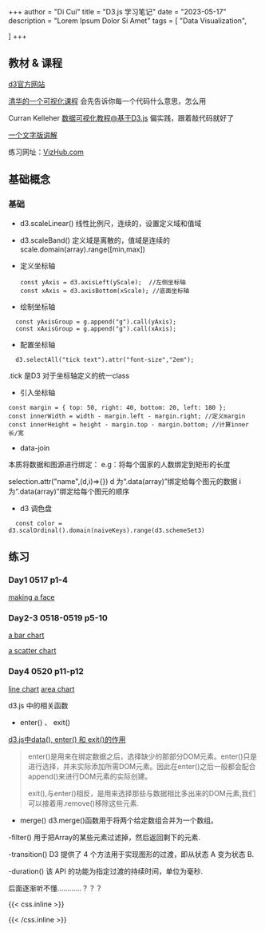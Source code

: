 +++
author = "Di Cui"
title = "D3.js 学习笔记"
date = "2023-05-17"
description = "Lorem Ipsum Dolor Si Amet"
tags = [
    "Data Visualization",

]
+++

## 教材 & 课程

[d3官方网站](https://d3js.org/)

[清华的一个可视化课程](https://www.bilibili.com/video/BV1qg411X7bB?p=2&vd_source=aff71f9dc82b763304a211b19dcf20eb) 会先告诉你每一个代码什么意思，怎么用

Curran Kelleher  [数据可视化教程@基于D3.js](https://www.bilibili.com/video/BV1Yb411c7cM?p=4&spm_id_from=pageDriver&vd_source=aff71f9dc82b763304a211b19dcf20eb)  偏实践，跟着敲代码就好了

[一个文字版讲解](https://blog.csdn.net/weixin_46999458/article/details/113694512?spm=1001.2101.3001.6650.2&utm_medium=distribute.pc_relevant.none-task-blog-2%7Edefault%7ECTRLIST%7ERate-2-113694512-blog-115085601.235%5Ev36%5Epc_relevant_default_base3&depth_1-utm_source=distribute.pc_relevant.none-task-blog-2%7Edefault%7ECTRLIST%7ERate-2-113694512-blog-115085601.235%5Ev36%5Epc_relevant_default_base3&utm_relevant_index=5) 

练习网址：[VizHub.com](https://vizhub.com/)


## 基础概念

### 基础

- d3.scaleLinear()
  线性比例尺，连续的，设置定义域和值域


- d3.scaleBand()
  定义域是离散的，值域是连续的
  scale.domain(array).range([min,max])
 
- 定义坐标轴
  ````
  const yAxis = d3.axisLeft(yScale);  //左侧坐标轴
  const xAxis = d3.axisBottom(xScale); //底面坐标轴
  ````

- 绘制坐标轴
 ````
   const yAxisGroup = g.append("g").call(yAxis);
   const xAxisGroup = g.append("g").call(xAxis);
 ````

 - 配置坐标轴
 ````
   d3.selectAll("tick text").attr("font-size","2em");
 ````

 .tick 是D3 对于坐标轴定义的统一class

 - 引入坐标轴

  ````
  const margin = { top: 50, right: 40, bottom: 20, left: 180 };
  const innerWidth = width - margin.left - margin.right; //定义margin
  const innerHeight = height - margin.top - margin.bottom; //计算inner 长/宽

  ````

- data-join

 本质将数据和图源进行绑定：
  e.g：将每个国家的人数绑定到矩形的长度

  selection.attr("name",(d,i)=>{})
  d 为“.data(array)”绑定给每个图元的数据
  i 为“.data(array)”绑定给每个图元的顺序


- d3 调色盘

````
  const color = d3.scalOrdinal().domain(naiveKeys).range(d3.schemeSet3)
````

  

 

 
## 练习

### Day1   0517   p1-4

[making a face](https://vizhub.com/cuidi1996/4961fdee46c845008e61c5438a792696)


### Day2-3    0518-0519   p5-10

[a bar chart](https://vizhub.com/cuidi1996/b0ebbe28900f43d38c1cf8de2fe688a6)

[a scatter chart](https://vizhub.com/cuidi1996/58260311aa9e41ec801699b6b180b6ac)



### Day4    0520    p11-p12

[line chart](https://vizhub.com/cuidi1996/4a21c23a5a2c41de9ff91d5c3f5b86a2)
[area chart](https://vizhub.com/cuidi1996/eaccc7f619774dd0a7aa09fc4219197f)


d3.js 中的相关函数

- enter() 、 exit()

[d3.js中data(), enter() 和 exit()的作用](https://blog.csdn.net/cxu123321/article/details/108254867)


> enter()是用来在绑定数据之后，选择缺少的那部分DOM元素。enter()只是进行选择，并未实际添加所需DOM元素。因此在enter()之后一般都会配合append()来进行DOM元素的实际创建。
> 
> exit(),与enter()相反，是用来选择那些与数据相比多出来的DOM元素,我们可以接着用.remove()移除这些元素.

- merge()    d3.merge()函数用于将两个给定数组合并为一个数组。

-filter()  用于把Array的某些元素过滤掉，然后返回剩下的元素.

-transition()   D3 提供了 4 个方法用于实现图形的过渡，即从状态 A 变为状态 B.

-duration() 该 API 的功能为指定过渡的持续时间，单位为毫秒.

后面逐渐听不懂…………？？？






{{< css.inline >}}

<style>
.canon { background: white; width: 100%; height: auto; }
</style>

{{< /css.inline >}}
